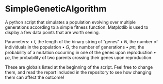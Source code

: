 # SimpleGeneticAlgorithm
A python script that simulates a population evolving over multiple generations according to a simple fitness function. Matplotlib is
used to display a few data points that are worth seeing.

Parameters:
•  𝑙, the length of the binary string of “genes” 
•  𝑁, the number of individuals in the population 
•  𝐺, the number of generations 
•  𝑝𝑚, the probability of a mutation occurring in one of the genes upon reproduction 
•  𝑝𝑐, the probability of two parents crossing their genes upon reproduction 

These are globals listed at the beginning of the script. Feel free to change them, and read the report included in the repository
to see how changing them can affect the outcome!
